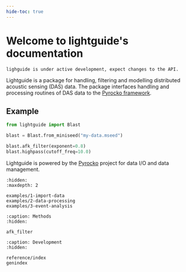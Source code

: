 ```yaml
---
hide-toc: true
---
```

# Welcome to lightguide's documentation

```{caution}
lighguide is under active development, expect changes to the API.
```

Lightguide is a package for handling, filtering and modelling distributed acoustic sensing (DAS) data. The package interfaces handling and processing routines of DAS data to the [Pyrocko framework](https://pyrocko.org).

## Example

```py
from lightguide import Blast

blast = Blast.from_miniseed("my-data.mseed")

blast.afk_filter(exponent=0.8)
blast.highpass(cutoff_freq=10.0)
```

Lightguide is powered by the [Pyrocko](https://pyrocko.org) project for data I/O and data management.

```{toctree}
:hidden:
:maxdepth: 2

examples/1-import-data
examples/2-data-processing
examples/3-event-analysis
```

```{toctree}
:caption: Methods
:hidden:

afk_filter
```

```{toctree}
:caption: Development
:hidden:

reference/index
genindex
```
